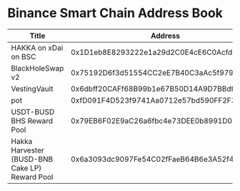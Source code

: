 # Binance Smart Chain Address Book

| Title | Address |
| -------- | -------- |
| HAKKA on xDai on BSC     | 0x1D1eb8E8293222e1a29d2C0E4cE6C0Acfd89AaaC     |
| BlackHoleSwap v2     | 0x75192D6f3d51554CC2eE7B40C3aAc5f97934ce7E     |
| VestingVault     | 0x6dbff20CAFf68B99b1e67B50D14A9D7BBdfA94DC     |
| pot     | 0xfD091F4D523f9741Aa0712e57bd590FF2F30bD94     |
| USDT-BUSD BHS Reward Pool     | 0x79EB6F02E9aC26a6fbc4e73DEE0b8991D0c55F4a     |
| Hakka Harvester (BUSD-BNB Cake LP) Reward Pool     | 0x6a3093dc9097Fe54C02fFaeB64B6e3A52f4642C8     |
